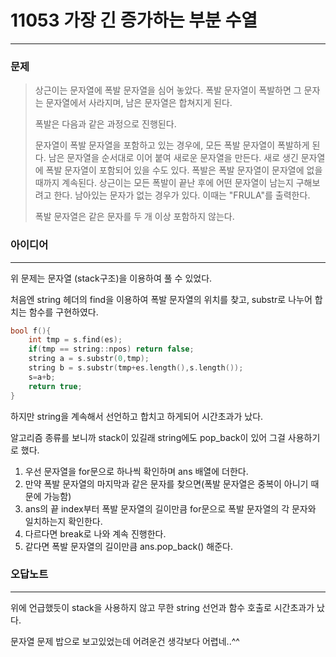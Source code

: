 # 11053 가장 긴 증가하는 부분 수열
------------
### 문제

>상근이는 문자열에 폭발 문자열을 심어 놓았다. 폭발 문자열이 폭발하면 그 문자는 문자열에서 사라지며, 남은 문자열은 합쳐지게 된다.
>
>폭발은 다음과 같은 과정으로 진행된다.
>
>문자열이 폭발 문자열을 포함하고 있는 경우에, 모든 폭발 문자열이 폭발하게 된다. 남은 문자열을 순서대로 이어 붙여 새로운 문자열을 만든다.
>새로 생긴 문자열에 폭발 문자열이 포함되어 있을 수도 있다.
>폭발은 폭발 문자열이 문자열에 없을 때까지 계속된다.
>상근이는 모든 폭발이 끝난 후에 어떤 문자열이 남는지 구해보려고 한다. 남아있는 문자가 없는 경우가 있다. 이때는 "FRULA"를 출력한다.
>
>폭발 문자열은 같은 문자를 두 개 이상 포함하지 않는다.

### 아이디어
----------
위 문제는 문자열 (stack구조)을 이용하여 풀 수 있었다.

처음엔 string 헤더의 find을 이용하여 폭발 문자열의 위치를 찾고, substr로 나누어 합치는 함수를 구현하였다.

```c++
bool f(){
    int tmp = s.find(es);
    if(tmp == string::npos) return false;
    string a = s.substr(0,tmp);
    string b = s.substr(tmp+es.length(),s.length());
    s=a+b;
    return true;
}
```

하지만 string을 계속해서 선언하고 합치고 하게되어 시간초과가 났다.

알고리즘 종류를 보니까 stack이 있길래 string에도 pop_back이 있어 그걸 사용하기로 했다.

1. 우선 문자열을 for문으로 하나씩 확인하며 ans 배열에 더한다.
2. 만약 폭발 문자열의 마지막과 같은 문자를 찾으면(폭발 문자열은 중복이 아니기 때문에 가능함)
3. ans의 끝 index부터 폭발 문자열의 길이만큼 for문으로 폭발 문자열의 각 문자와 일치하는지 확인한다.
4. 다르다면 break로 나와 계속 진행한다.
5. 같다면 폭발 문자열의 길이만큼 ans.pop_back() 해준다.

### 오답노트
----------
위에 언급했듯이 stack을 사용하지 않고 무한 string 선언과 함수 호출로 시간초과가 났다.

문자열 문제 밥으로 보고있었는데 어려운건 생각보다 어렵네..^^